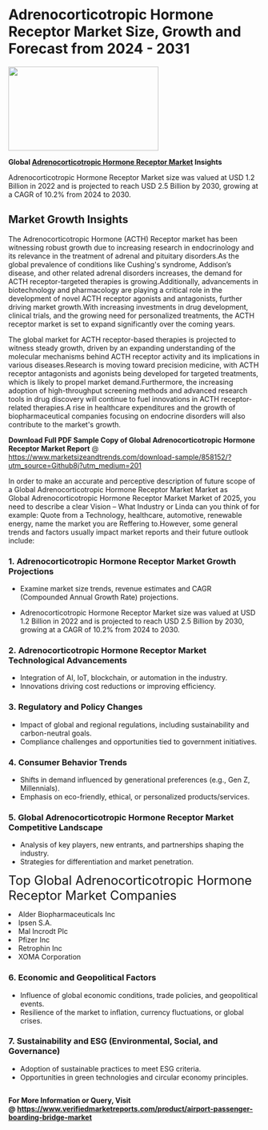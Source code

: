 <H1>Adrenocorticotropic Hormone Receptor Market Size, Growth and Forecast from 2024 - 2031</H1><img class="aligncenter size-medium wp-image-584254" src="https://thirdeyenews.in/wp-content/uploads/2024/09/Global-Market-Research-300x168.jpeg" alt="" width="300" height="168" /><p><strong>Global&nbsp;<a href="https://www.marketsizeandtrends.com/download-sample/858152/?utm_source=Github8j?utm_medium=201">Adrenocorticotropic Hormone Receptor Market</a> Insights</strong></p><p>Adrenocorticotropic Hormone Receptor Market size was valued at USD 1.2 Billion in 2022 and is projected to reach USD 2.5 Billion by 2030, growing at a CAGR of 10.2% from 2024 to 2030.</p><p><h2>Market Growth Insights</h2> <p>The Adrenocorticotropic Hormone (ACTH) Receptor market has been witnessing robust growth due to increasing research in endocrinology and its relevance in the treatment of adrenal and pituitary disorders.As the global prevalence of conditions like Cushing's syndrome, Addison’s disease, and other related adrenal disorders increases, the demand for ACTH receptor-targeted therapies is growing.Additionally, advancements in biotechnology and pharmacology are playing a critical role in the development of novel ACTH receptor agonists and antagonists, further driving market growth.With increasing investments in drug development, clinical trials, and the growing need for personalized treatments, the ACTH receptor market is set to expand significantly over the coming years.</p> <p>The global market for ACTH receptor-based therapies is projected to witness steady growth, driven by an expanding understanding of the molecular mechanisms behind ACTH receptor activity and its implications in various diseases.Research is moving toward precision medicine, with ACTH receptor antagonists and agonists being developed for targeted treatments, which is likely to propel market demand.Furthermore, the increasing adoption of high-throughput screening methods and advanced research tools in drug discovery will continue to fuel innovations in ACTH receptor-related therapies.A rise in healthcare expenditures and the growth of biopharmaceutical companies focusing on endocrine disorders will also contribute to the market's growth.</p> <p><span class=""><strong>Download Full PDF Sample Copy of Global Adrenocorticotropic Hormone Receptor Market Report</strong> @ <a href="https://www.marketsizeandtrends.com/download-sample/858152/?utm_source=Github8j?utm_medium=201" target="_blank">https://www.marketsizeandtrends.com/download-sample/858152/?utm_source=Github8j?utm_medium=201</a></span></p><p>In order to make an accurate and perceptive description of future scope of a Global&nbsp;Adrenocorticotropic Hormone Receptor Market Market as Global&nbsp;Adrenocorticotropic Hormone Receptor Market Market of 2025, you need to describe a clear Vision &ndash; What Industry or Linda can you think of for example: Quote from a Technology, healthcare, automotive, renewable energy, name the market you are Reffering to.However, some general trends and factors usually impact market reports and their future outlook include:</p><h3>1.&nbsp;<strong>Adrenocorticotropic Hormone Receptor Market Growth Projections</strong></h3><ul><li>Examine market size trends, revenue estimates and CAGR (Compounded Annual Growth Rate) projections.</li><li><p>Adrenocorticotropic Hormone Receptor Market size was valued at USD 1.2 Billion in 2022 and is projected to reach USD 2.5 Billion by 2030, growing at a CAGR of 10.2% from 2024 to 2030.</p></li></ul><h3>2.&nbsp;<strong>Adrenocorticotropic Hormone Receptor Market Technological Advancements</strong></h3><ul><li>Integration of AI, IoT, blockchain, or automation in the industry.</li><li>Innovations driving cost reductions or improving efficiency.</li></ul><h3>3.&nbsp;<strong>Regulatory and Policy Changes</strong></h3><ul><li>Impact of global and regional regulations, including sustainability and carbon-neutral goals.</li><li>Compliance challenges and opportunities tied to government initiatives.</li></ul><h3>4.&nbsp;<strong>Consumer Behavior Trends</strong></h3><ul><li>Shifts in demand influenced by generational preferences (e.g., Gen Z, Millennials).</li><li>Emphasis on eco-friendly, ethical, or personalized products/services.</li></ul><h3>5.&nbsp;<strong>Global Adrenocorticotropic Hormone Receptor Market Competitive Landscape</strong></h3><ul><li>Analysis of key players, new entrants, and partnerships shaping the industry.</li><li>Strategies for differentiation and market penetration.</li></ul><p data-pm-slice="1 1 []"><span style="color: inherit; font-family: inherit; font-size: 25px;">Top Global Adrenocorticotropic Hormone Receptor Market Companies</span></p><div class="" data-test-id=""><p><li>Alder Biopharmaceuticals Inc</li><li> Ipsen S.A.</li><li> Mal Incrodt Plc</li><li> Pfizer Inc</li><li> Retrophin Inc</li><li> XOMA Corporation</li></p></div><h3>6.&nbsp;<strong>Economic and Geopolitical Factors</strong></h3><ul><li>Influence of global economic conditions, trade policies, and geopolitical events.</li><li>Resilience of the market to inflation, currency fluctuations, or global crises.</li></ul><h3>7.&nbsp;<strong>Sustainability and ESG (Environmental, Social, and Governance)</strong></h3><ul><li>Adoption of sustainable practices to meet ESG criteria.</li><li>Opportunities in green technologies and circular economy principles.</li></ul><h2><strong style="font-size: 14px;">For More Information or Query, Visit @&nbsp;</strong><a style="background-color: #ffffff; font-size: 14px;" href="https://www.marketsizeandtrends.com/report/adrenocorticotropic-hormone-receptor-market/" target="_blank">https://www.verifiedmarketreports.com/product/airport-passenger-boarding-bridge-market</a></h2>